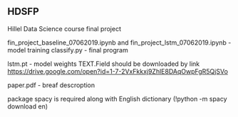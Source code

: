 ## HDSFP
Hillel Data Science course final project

fin_project_baseline_07062019.ipynb and fin_project_lstm_07062019.ipynb - model training
classify.py - final program

lstm.pt - model weights
TEXT.Field should be downloaded by link https://drive.google.com/open?id=1-7-2VxFkkxj9ZhlE8DAqOwpFgR5QjSVo

paper.pdf - breaf descroption

package spacy is required along with English dictionary (!python -m spacy download en)
